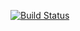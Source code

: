 [![Build Status](https://travis-ci.com/Albus/BssDocs.svg?branch=main)](https://travis-ci.com/Albus/BssDocs)